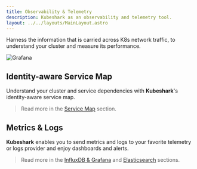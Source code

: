 ```yaml
---
title: Observability & Telemetry
description: Kubeshark as an observability and telemetry tool.
layout: ../../layouts/MainLayout.astro
---
```


Harness the information that is carried across K8s network traffic, to understand your cluster and measure its performance.

![Grafana](/grafana.png)

## Identity-aware Service Map

Understand your cluster and service dependencies with **Kubeshark**'s identity-aware service map.

> Read more in the [Service Map](/en/service_map) section.

## Metrics & Logs

**Kubeshark** enables you to send metrics and logs to your favorite telemetry or logs provider and enjoy dashboards and alerts.

> Read more in the [InfluxDB & Grafana](/en/integrations_influxdb) and [Elasticsearch](/en/integrations_elastic) sections.
